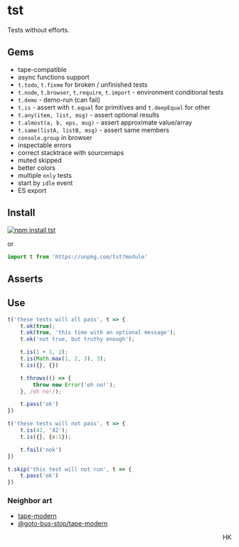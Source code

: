 # tst

Tests without efforts.

## Gems

* tape-compatible
* async functions support
* `t.todo`, `t.fixme` for broken / unfinished tests
* `t.node`, `t.browser`, `t.require`, `t.import` - environment conditional tests
* `t.demo` - demo-run (can fail)
* `t.is` - assert with `t.equal` for primitives and `t.deepEqual` for other
* `t.any(item, list, msg)` - assert optional results
* `t.almost(a, b, eps, msg)` - assert approximate value/array
* `t.same(listA, listB, msg)` - assert same members
* `console.group` in browser
* inspectable errors
* correct stacktrace with sourcemaps
* muted skipped
* better colors
* multiple `only` tests
* start by `idle` event
* ES export

## Install

[![npm install tst](https://nodei.co/npm/tst.png?mini=true)](https://npmjs.org/package/tst/)

or

```js
import t from 'https://unpkg.com/tst?module'
```

## Asserts

## Use

```js
t('these tests will all pass', t => {
	t.ok(true);
	t.ok(true, 'this time with an optional message');
	t.ok('not true, but truthy enough');

	t.is(1 + 1, 2);
	t.is(Math.max(1, 2, 3), 3);
	t.is({}, {})

	t.throws(() => {
		throw new Error('oh no!');
	}, /oh no!/);

	t.pass('ok')
})

t('these tests will not pass', t => {
	t.is(42, '42');
	t.is({}, {x:1});

	t.fail('nok')
})

t.skip('this test will not run', t => {
	t.pass('ok')
})
```

### Neighbor art

* [tape-modern](https://ghub.io/tape-modern)
* [@goto-bus-stop/tape-modern](https://github.com/goto-bus-stop/tape-modern#readme)

<p align="right">HK</p>
